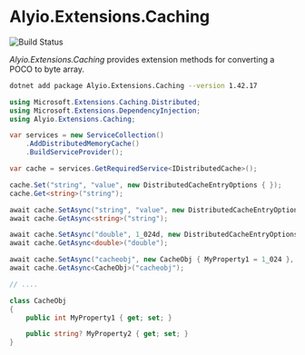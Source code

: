 # Alyio.Extensions.Caching

![Build Status](https://github.com/qqbuby/Alyio.Extensions.Caching/actions/workflows/ci.yml/badge.svg?branch=main)

*Alyio.Extensions.Caching* provides extension methods for converting a POCO to byte array.

```sh
dotnet add package Alyio.Extensions.Caching --version 1.42.17
```

```cs
using Microsoft.Extensions.Caching.Distributed;
using Microsoft.Extensions.DependencyInjection;
using Alyio.Extensions.Caching;

var services = new ServiceCollection()
    .AddDistributedMemoryCache()
    .BuildServiceProvider();

var cache = services.GetRequiredService<IDistributedCache>();

cache.Set("string", "value", new DistributedCacheEntryOptions { });
cache.Get<string>("string");

await cache.SetAsync("string", "value", new DistributedCacheEntryOptions { });
await cache.GetAsync<string>("string");

await cache.SetAsync("double", 1_024d, new DistributedCacheEntryOptions { });
await cache.GetAsync<double>("double");

await cache.SetAsync("cacheobj", new CacheObj { MyProperty1 = 1_024 }, new DistributedCacheEntryOptions { });
await cache.GetAsync<CacheObj>("cacheobj");

// ....

class CacheObj
{
    public int MyProperty1 { get; set; }

    public string? MyProperty2 { get; set; }
}
```
